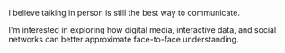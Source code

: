 I believe talking in person is still the best way to communicate.

I'm interested in exploring how digital media, interactive data, and social networks can better approximate face-to-face understanding.
